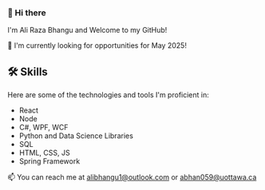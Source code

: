 ### 👋 Hi there

I'm Ali Raza Bhangu and Welcome to my GitHub! 

💼 I'm currently looking for opportunities for May 2025! 

## 🛠️ Skills

Here are some of the technologies and tools I'm proficient in:
- React
- Node
- C#, WPF, WCF
- Python and Data Science Libraries
- SQL
- HTML, CSS, JS
- Spring Framework



📫  You can reach me at alibhangu1@outlook.com or abhan059@uottawa.ca
